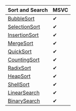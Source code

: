| Sort and Search | MSVC |
| --- | --- |
| [BubbleSort](/Algorithms/BubbleSort) | ✔ |
| [SelectionSort](/Algorithms/SelectionSort) | ✔ |
| [InsertionSort](/Algorithms/InsertionSort) | ✔ |
| [MergeSort](/Algorithms/MergeSort) | ✔ |
| [QuickSort](/Algorithms/QuickSort) | ✔ |
| [CountingSort](/Algorithms/CountingSort) | ✔ |
| [RadixSort](/Algorithms/RadixSort) | ✔ |
| [HeapSort](/Algorithms/HeapSort) | ✔ |
| [ShellSort](/Algorithms/ShellSort) | ✔ |
| [LinearSearch](/Algorithms/LinearSearch) | ✔ |
| [BinarySearch](/Algorithms/BinarySearch) | ✔ |
